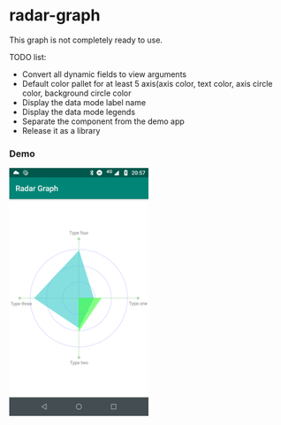 # radar-graph
This graph is not completely ready to use.

TODO list:  
* Convert all dynamic fields to view arguments
* Default color pallet for at least 5 axis(axis color, text color, axis circle color, background circle color
* Display the data mode label name
* Display the data mode legends
* Separate the component from the demo app
* Release it as a library

### Demo
<img src="https://github.com/maiconhellmann/radar-graph/blob/master/doc/ss.png" width="50%">
